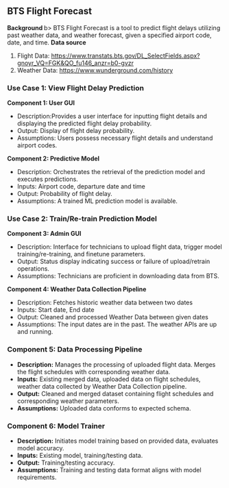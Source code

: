 ## BTS Flight Forecast

<b> Background </b>b>
BTS Flight Forecast is a tool to predict flight delays utilizing past weather data, and weather forecast, given a specified airport code, date, and time.
<b> Data source </b>
1. Flight Data: https://www.transtats.bts.gov/DL_SelectFields.aspx?gnoyr_VQ=FGK&QO_fu146_anzr=b0-gvzr
2. Weather Data: https://www.wunderground.com/history

### Use Case 1: View Flight Delay Prediction

<b> Component 1: User GUI </b>

- Description:Provides a user interface for inputting flight details and displaying the predicted flight delay probability.
- Output: Display of flight delay probability.
- Assumptions: Users possess necessary flight details and understand airport codes.

<b>Component 2: Predictive Model </b>

- Description: Orchestrates the retrieval of the prediction model and executes predictions.
- Inputs: Airport code, departure date and time
- Output: Probability of flight delay.
- Assumptions: A trained ML prediction model is available.

### Use Case 2: Train/Re-train Prediction Model

<b>Component 3: Admin GUI</b>

- Description: Interface for technicians to upload flight data, trigger model training/re-training, and finetune parameters.
- Output: Status display indicating success or failure of upload/retrain operations.
- Assumptions: Technicians are proficient in downloading data from BTS.

<b> Component 4: Weather Data Collection Pipeline </b>

- Description: Fetches historic weather data between two dates
- Inputs: Start date, End date
- Output: Cleaned and processed Weather Data between given dates
- Assumptions: The input dates are in the past. The weather APIs are up and running.

### Component 5: Data Processing Pipeline

- <b>Description:</b> Manages the processing of uploaded flight data. Merges the flight schedules with corresponding weather data.
- <b>Inputs:</b> Existing merged data, uploaded data on flight schedules, weather data collected by Weather Data Collection pipeline.
- <b>Output:</b> Cleaned and merged dataset containing flight schedules and corresponding weather parameters.
- <b>Assumptions:</b> Uploaded data conforms to expected schema.

### Component 6: Model Trainer

- <b>Description:</b> Initiates model training based on provided data, evaluates model accuracy.
- <b>Inputs:</b> Existing model, training/testing data.
- <b>Output:</b> Training/testing accuracy.
- <b>Assumptions:</b> Training and testing data format aligns with model requirements.